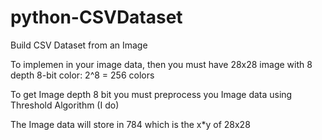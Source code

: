 # python-CSVDataset
Build CSV Dataset from an Image

To implemen in your image data, then you must have 28x28 image with 8 depth 
8-bit color: 2^8 = 256 colors

To get Image depth 8 bit you must preprocess you Image data using Threshold Algorithm (I do)

The Image data will store in 784 which is the x*y of 28x28
